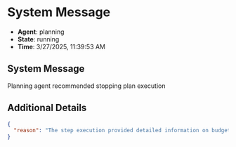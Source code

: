 # System Message

- **Agent**: planning
- **State**: running
- **Time**: 3/27/2025, 11:39:53 AM

## System Message

Planning agent recommended stopping plan execution

## Additional Details

```json
{
  "reason": "The step execution provided detailed information on budget accommodation options in Kyoto, including specific hotels, their ratings, and amenities. The data extracted from TripAdvisor, Expedia, and Booking.com is specific and actionable, offering a range of accommodation options that fit the budget and are conveniently located for exploring Kyoto. However, the information for Nara and Tokyo was not included, which is necessary to complete this step fully."
}
```

